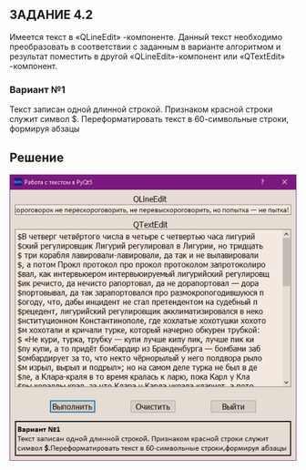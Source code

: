 ## ЗАДАНИЕ 4.2

Имеется текст в «QLineEdit» -компоненте. Данный текст необходимо преобразовать в соответствии с заданным в варианте
алгоритмом и результат поместить в другой «QLineEdit»-компонент или «QTextEdit» -компонент.

### Вариант №1

Текст записан одной длинной строкой. Признаком красной строки служит символ $. Переформатировать текст в 60-символьные
строки, формируя абзацы

## Решение

![ui_solve](ui_solve.png)